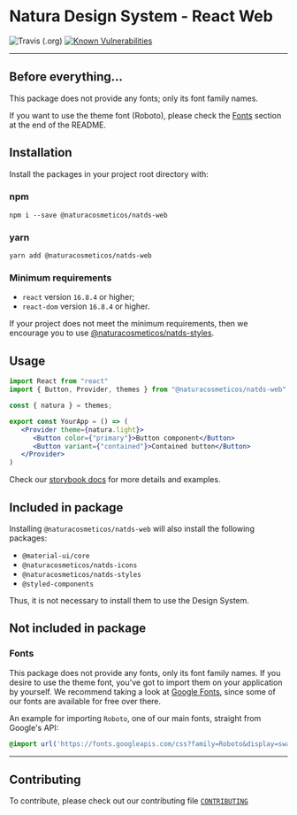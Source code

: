 # Natura Design System - React Web

![Travis (.org)](https://img.shields.io/travis/natura-cosmeticos/natds-js.svg)
[![Known Vulnerabilities](https://snyk.io/test/github/natura-cosmeticos/natds-js/badge.svg?targetFile=package.json)](https://snyk.io/test/github/natura-cosmeticos/natds-js?targetFile=package.json)

---

## Before everything...

This package does not provide any fonts; only its font family names.

If you want to use the theme font (Roboto), please check the [Fonts](#fonts) section at the end of the README.

## Installation

Install the packages in your project root directory with:

### npm

```shell script
npm i --save @naturacosmeticos/natds-web
```

### yarn

```
yarn add @naturacosmeticos/natds-web
```

### Minimum requirements

* `react` version `16.8.4` or higher;
* `react-dom` version `16.8.4` or higher.

If your project does not meet the minimum requirements,
then we encourage you to use [@naturacosmeticos/natds-styles](../styles/README.md).

## Usage

```jsx highlight-line="3"
import React from "react"
import { Button, Provider, themes } from "@naturacosmeticos/natds-web"

const { natura } = themes;

export const YourApp = () => (
   <Provider theme={natura.light}>
      <Button color={"primary"}>Button component</Button>
      <Button variant={"contained"}>Contained button</Button>
   </Provider>
)
```

Check our [storybook docs](https://natds-js.netlify.app/) for more details and examples.

## Included in package

Installing `@naturacosmeticos/natds-web` will also install the following packages:

- `@material-ui/core`
- `@naturacosmeticos/natds-icons`
- `@naturacosmeticos/natds-styles`
- `@styled-components`

Thus, it is not necessary to install them to use the Design System.

## Not included in package

### Fonts

This package does not provide any fonts, only its font family names. If you desire to use the theme font,
you've got to import them on your application by yourself. We recommend taking a look at
[Google Fonts](https://fonts.google.com/), since some of our fonts are available for free over there.

An example for importing `Roboto`, one of our main fonts, straight from Google's API:

```css
@import url('https://fonts.googleapis.com/css?family=Roboto&display=swap');
```

---

## Contributing

To contribute, please check out our contributing file [`CONTRIBUTING`](./CONTRIBUTING.md)

